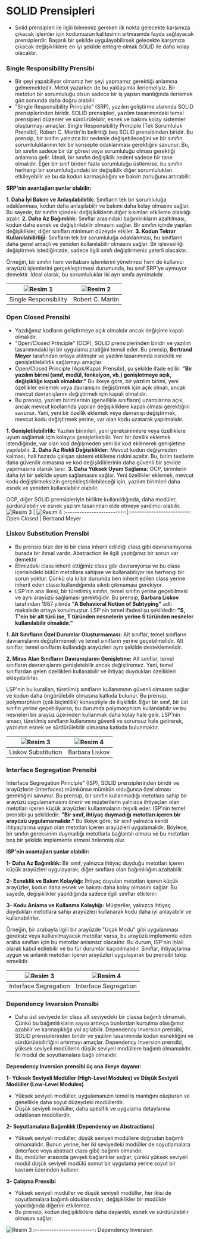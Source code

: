 # SOLID Prensipleri

- Solid prensipleri ile ilgili bilmemiz gereken ilk nokta gelecekte karşımıza çıkacak işlemler için kodumuzun kalitesinin artmasında fayda sağlayacak prensiplerdir.  Başarılı bir şekilde uygulayabilirsek gelecekte karşımıza çıkacak değişikliklere en iyi şekilde entegre olmak SOLID ile daha kolay olacaktır. 

### Single Responsibility Prensibi
-  Bir şeyi yapabiliyor olmamız her şeyi yapmamız gerektiği anlamına gelmemektedir. Metot yazarken de bu yaklaşımla ilerlemeliyiz. Bir metotun bir sorumluluğu olsun sadece bir iş yapsın mantığında ilerlemek gün sonunda daha doğru olabilir. 
- "Single Responsibility Principle" (SRP), yazılım geliştirme alanında SOLID prensiplerinden biridir. SOLID prensipleri, yazılım tasarımındaki temel prensipleri düzenler ve sürdürülebilir, esnek ve bakımı kolay sistemler oluşturmayı amaçlar. Single Responsibility Principle (Tek Sorumluluk Prensibi), Robert C. Martin'in belirttiği beş SOLID prensibinden biridir. Bu prensip, bir sınıfın yalnızca bir nedenle değişebileceğini ve bir sınıfın sorumluluklarının tek bir konsepte odaklanması gerektiğini savunur. Bu, bir sınıfın sadece bir tür görevi veya sorumluluğu olması gerektiği anlamına gelir. İdeali, bir sınıfın değişiklik nedeni sadece bir tane olmalıdır. Eğer bir sınıf birden fazla sorumluluğu üstlenirse, bu sınıfın herhangi bir sorumluluğundaki bir değişiklik diğer sorumlulukları etkileyebilir ve bu da kodun karmaşıklığını ve bakım zorluğunu artırabilir.
  
**SRP'nin avantajları şunlar olabilir:**

**1. Daha İyi Bakım ve Anlaşılabilirlik:** Sınıfların tek bir sorumluluğa odaklanması, kodun daha anlaşılabilir ve bakımı daha kolay olmasını sağlar. Bu sayede, bir sınıfın içindeki değişikliklerin diğer kısımları etkileme olasılığı azalır.
**2. Daha Az Bağımlılık:** Sınıflar arasındaki bağımlılıkların azaltılması, kodun daha esnek ve değiştirilebilir olmasını sağlar. Bir sınıfın içinde yapılan değişiklikler, diğer sınıfları minimum düzeyde etkiler.
**3. Kodun Tekrar Kullanılabilirliği:** Sınıfların tek bir sorumluluğa odaklanması, bu sınıfların daha genel amaçlı ve yeniden kullanılabilir olmasını sağlar. Bir işlevselliği değiştirmek istediğinizde, sadece ilgili sınıfı değiştirmeniz yeterli olacaktır.

Örneğin, bir sınıfın hem veritabanı işlemlerini yönetmesi hem de kullanıcı arayüzü işlemlerini gerçekleştirmesi durumunda, bu sınıf SRP'ye uymuyor demektir. İdeal olarak, bu sorumluluklar iki ayrı sınıfa ayrılmalıdır.


![Resim 1](https://github.com/KardelRuveyda/dotnet-yuzuncuyil-egitim-notlari/assets/33912144/e4ea7f32-5b1d-4e67-af51-933074f13f7c) | ![Resim 2](https://github.com/KardelRuveyda/dotnet-yuzuncuyil-egitim-notlari/assets/33912144/f540793c-b2f4-4435-8a9f-2235212116b5)
:-------------------------:|:-------------------------:
Single Responsibility              | Robert C. Martin


### Open Closed Prensibi
- Yazdığımız kodların geliştirmeye açık olmalıdır ancak değişime kapalı olmalıdır. 
- "Open/Closed Principle" (OCP), SOLID prensiplerinden biridir ve yazılım tasarımındaki iyi bir uygulama pratiğini temsil eder. Bu prensip, **Bertrand Meyer** tarafından ortaya atılmıştır ve yazılım tasarımında esneklik ve genişletilebilirlik sağlamayı amaçlar.
- Open/Closed Principle (Açık/Kapalı Prensibi), şu şekilde ifade edilir: **"Bir yazılım birimi (sınıf, modül, fonksiyon, vb.) genişletmeye açık, değişikliğe kapalı olmalıdır."** Bu ilkeye göre, bir yazılım birimi, yeni özellikler eklemek veya davranışını değiştirmek için açık olmalı, ancak mevcut davranışlarını değiştirmek için kapalı olmalıdır.
- Bu prensip, yazılım birimlerinin (genellikle sınıfların) uzantılarına açık, ancak mevcut kodlarında yapılan değişikliklere kapalı olması gerektiğini savunur. Yani, yeni bir özellik eklemek veya davranışı değiştirmek, mevcut kodu değiştirmek yerine, var olan kodu uzatarak yapılmalıdır.

**1. Genişletilebilirlik:** Yazılım birimleri, yeni gereksinimlere veya özelliklere uyum sağlamak için kolayca genişletilebilir. Yeni bir özellik eklemek istendiğinde, var olan kod değişmeden yeni bir kod eklenerek genişletme yapılabilir.
**2. Daha Az Riskli Değişiklikler:** Mevcut kodun değişmeden kalması, hali hazırda çalışan sistemi etkileme riskini azaltır. Bu, birim testlerin daha güvenilir olmasına ve kod değişikliklerinin daha güvenli bir şekilde yapılmasına olanak tanır. 
**3. Daha Yüksek Uyum Sağlama:** OCP, birimlerin daha iyi bir şekilde uyum sağlamasını sağlar. Yeni özellikler eklemek, mevcut kodu değiştirmeksizin gerçekleştirilebileceği için, yazılım birimleri daha esnek ve yeniden kullanılabilir olabilir.

OCP, diğer SOLID prensipleriyle birlikte kullanıldığında, daha modüler, sürdürülebilir ve esnek yazılım tasarımları elde etmeye yardımcı olabilir.
![Resim 3](https://github.com/KardelRuveyda/dotnet-yuzuncuyil-egitim-notlari/assets/33912144/7939f24e-f1ab-4951-b506-99f21767d422) | ![Resim 4](https://github.com/KardelRuveyda/dotnet-yuzuncuyil-egitim-notlari/assets/33912144/30a69435-f63c-4760-bdc3-4ff2bb77c318)
:-------------------------:|:-------------------------:
Open Closed            | Bertrand Meyer

### Liskov Substitution Prensibi
- Bu prensip bize der ki bir class inherit edildiği class gibi davranamıyorsa burada bir ihmal vardır. Abstraction ile ilgili yaptığımız bir sorun var demektir. 
- Elimizdeki class inherit ettiğimiz class gibi davranıyorsa ve bu class içerisindeki bütün metotlara sahipse ve kullanabiliyor ise herhangi bir sorun yoktur. Çünkü ola ki bir durumda ben inherit edilen class yerine inherit eden classı kullandığımda sıkntı çıkmaması gerekiyor. 
-  LSP'nin ana ilkesi, bir türetilmiş sınıfın, temel sınıfın yerine geçebilmesi ve aynı arayüzü sağlaması gerektiğidir. Bu prensip, **Barbara Liskov** tarafından 1987 yılında **"A Behavioral Notion of Subtyping"** adlı makalede ortaya konulmuştur. LSP'nin temel ifadesi şu şekildedir: **"S, T'nin bir alt türü ise, T türünden nesnelerin yerine S türünden nesneler kullanılabilir olmalıdır."**

**1. Alt Sınıfların Özel Durumlar Oluşturmaması:** Alt sınıflar, temel sınıfların davranışlarını değiştirmemeli ve temel sınıfların yerine geçebilmelidir. Alt sınıflar, temel sınıfların kullandığı arayüzleri aynı şekilde desteklemelidir.

**2. Miras Alan Sınıfların Davranışlarını Genişletme:** Alt sınıflar, temel sınıfların davranışlarını genişletebilir ancak değiştiremez. Yani, temel sınıflardan gelen özellikleri kullanabilir ve ihtiyaç duydukları özellikleri ekleyebilirler.

LSP'nin bu kuralları, türetilmiş sınıfların kullanımının güvenli olmasını sağlar ve kodun daha öngörülebilir olmasına katkıda bulunur. Bu prensip, polymorphism (çok biçimlilik) konseptiyle de ilişkilidir. Eğer bir sınıf, bir üst sınıfın yerine geçebiliyorsa, bu durumda polymorphism kullanılabilir ve bu nesneleri bir arayüz üzerinden kullanmak daha kolay hale gelir. LSP'nin amacı, türetilmiş sınıfların kullanımını güvenli ve sorunsuz hale getirerek, yazılımın esnek ve sürdürülebilir olmasına katkıda bulunmaktır.

![Resim 3](https://github.com/KardelRuveyda/dotnet-yuzuncuyil-egitim-notlari/assets/33912144/0f27941f-92d9-4da4-ab6e-d7ef18102652) | ![Resim 4](https://github.com/KardelRuveyda/dotnet-yuzuncuyil-egitim-notlari/assets/33912144/cf1a549e-62a5-4ee9-82a2-e2d876b53294)
:-------------------------:|:-------------------------:
Liskov Substitution             | Barbara Liskov

### Interface Segregation Prensibi

Interface Segregation Principle" (ISP), SOLID prensiplerinden biridir ve arayüzlerin (interfaces) mümkünse mümkün olduğunca özel olması gerektiğini savunur. Bu prensip, bir sınıfın kullanmadığı metotlara sahip bir arayüzü uygulamamasını önerir ve müşterilerin yalnızca ihtiyaçları olan metotları içeren küçük arayüzleri kullanmalarını teşvik eder. ISP'nin temel prensibi şu şekildedir: **"Bir sınıf, ihtiyaç duymadığı metotları içeren bir arayüzü uygulamamalıdır."** Bu ilkeye göre, bir sınıf yalnızca kendi ihtiyaçlarına uygun olan metotları içeren arayüzleri uygulamalıdır. Böylece, bir sınıfın gereksinim duymadığı metotlarla bağlantılı olması ve bu metotları boş bir şekilde implemente etmesi önlenmiş olur.

**ISP'nin avantajları şunlar olabilir:**

**1- Daha Az Bağımlılık:** Bir sınıf, yalnızca ihtiyaç duyduğu metotları içeren küçük arayüzleri uygulayarak, diğer sınıflara olan bağımlılığını azaltabilir.

**2- Esneklik ve Bakım Kolaylığı:** İhtiyaç duyulan metotları içeren küçük arayüzler, kodun daha esnek ve bakımı daha kolay olmasını sağlar. Bu sayede, değişiklikler yapıldığında sadece ilgili sınıflar etkilenir.

**3- Kodu Anlama ve Kullanma Kolaylığı:** Müşteriler, yalnızca ihtiyaç duydukları metotlara sahip arayüzleri kullanarak kodu daha iyi anlayabilir ve kullanabilirler.

Örneğin, bir arabayla ilgili bir arayüzde "Uçak Modu" gibi uygulanması gereksiz veya kullanılmayacak metotlar varsa, bu arayüzü implemente eden araba sınıfları için bu metotlar anlamsız olacaktır. Bu durum, ISP'nin ihlali olarak kabul edilebilir ve bu tür durumlar kaçınılmalıdır. Sınıflar, ihtiyaçlarına uygun ve anlamlı metotları içeren arayüzleri uygulayarak bu prensibi takip etmelidir.

![Resim 3](https://github.com/KardelRuveyda/dotnet-yuzuncuyil-egitim-notlari/assets/33912144/af1bfe69-7e93-4bb6-8a13-597e8e9438f4) | ![Resim 4](https://github.com/KardelRuveyda/dotnet-yuzuncuyil-egitim-notlari/assets/33912144/5a823a2a-6acf-4393-8661-16eac1c030d8)
:-------------------------:|:-------------------------:
Interface Segregation        | Interface Segregation

### Dependency Inversion Prensibi

- Daha üst seviyede bir class alt seviyedeki bir classa bağımlı olmamalı. Çünkü bu bağımlılıkların sayısı arttıkça bunlardan kurtulma  olasığımız azabilir ve karmaşıklığa yol açılabilir. Dependency Inversion prensibi, SOLID prensiplerinden biridir ve yazılım tasarımında kodun esnekliğini ve sürdürülebilirliğini artırmayı amaçlar. Dependency Inversion prensibi, yüksek seviyeli modüllerin düşük seviyeli modüllere bağımlı olmamalıdır. İki modül de soyutlamalara bağlı olmalıdır.

**Dependency Inversion prensibi üç ana ilkeye dayanır:**

**1- Yüksek Seviyeli Modüller (High-Level Modules) ve Düşük Seviyeli Modüller (Low-Level Modules)**
- Yüksek seviyeli modüller, uygulamanızın temel iş mantığını oluşturan ve genellikle daha soyut düzeydeki modüllerdir.
- Düşük seviyeli modüller, daha spesifik ve uygulama detaylarına odaklanan modüllerdir.

**2- Soyutlamalara Bağımlılık (Dependency on Abstractions)**
- Yüksek seviyeli modüller, düşük seviyeli modüllere doğrudan bağımlı olmamalıdır. Bunun yerine, her iki seviyedeki modüller de soyutlamalara (interface veya abstract class gibi) bağımlı olmalıdır.
- Bu, modüller arasında gevşek bağlantılar sağlar, çünkü yüksek seviyeli modül düşük seviyeli modülü somut bir uygulama yerine soyut bir kavram üzerinden kullanır.

**3- Çalışma Prensibi**

- Yüksek seviyeli modüller ve düşük seviyeli modüller, her ikisi de soyutlamalara bağımlı olduklarından, değişiklikler bir modülde yapıldığında diğerini etkilemez.
- Bu prensip, kodun değişikliklere daha dayanıklı, esnek ve sürdürülebilir olmasını sağlar.

![Resim 3](https://github.com/KardelRuveyda/dotnet-yuzuncuyil-egitim-notlari/assets/33912144/b9bc6939-c6e4-42cd-80ce-c97e0b730ff3)
:-------------------------:
Dependency Inversion         
